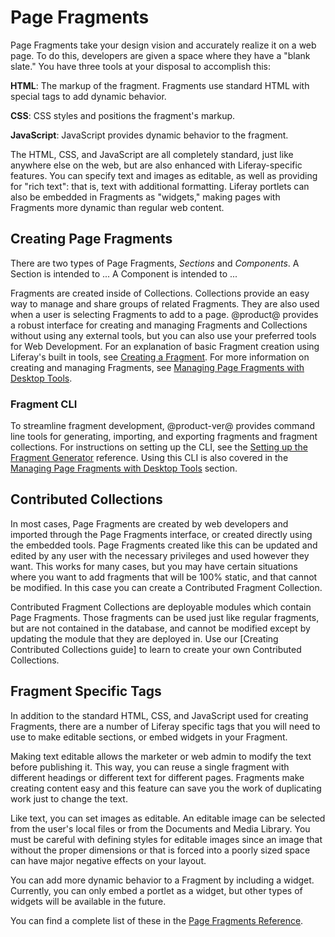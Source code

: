 # Page Fragments [](id=developing-fragments)

Page Fragments take your design vision and accurately realize it on a web page. 
To do this, developers are given a space where they have a "blank slate."  You 
have three tools at your disposal to accomplish this:

**HTML**: The markup of the fragment. Fragments use standard HTML with 
   special tags to add dynamic behavior.

**CSS**: CSS styles and positions the fragment's markup. 

**JavaScript**: JavaScript provides dynamic behavior to the fragment.

The HTML, CSS, and JavaScript are all completely standard, just like anywhere
else on the web, but are also enhanced with Liferay-specific features. You can
specify text and images as editable, as well as providing for "rich text": that
is, text with additional formatting. Liferay portlets can also be embedded in
Fragments as "widgets," making pages with Fragments more dynamic than regular
web content.

## Creating Page Fragments

There are two types of Page Fragments, *Sections* and *Components*. A Section
is intended to ... A Component is intended to ... 

Fragments are created inside of Collections. Collections provide an easy way to 
manage and share groups of related Fragments. They are also used when a user is 
selecting Fragments to add to a page. @product@ provides a robust interface for 
creating and managing Fragments and Collections without using any external 
tools, but you can also use your preferred tools for Web Development. For an 
explanation of basic Fragment creation using Liferay's built in tools, see 
[Creating a Fragment](link). For more information on creating and managing 
Fragments, see [Managing Page Fragments with Desktop Tools](link).

### Fragment CLI

To streamline fragment development, @product-ver@ provides command line tools 
for generating, importing, and exporting fragments and fragment collections. 
For instructions on setting up the CLI, see the [Setting up the Fragment Generator](link) reference. Using this CLI is also covered in the [Managing Page Fragments with Desktop Tools](link) section.

## Contributed Collections

In most cases, Page Fragments are created by web developers and imported 
through the Page Fragments interface, or created directly using the embedded 
tools. Page Fragments created like this can be updated and edited by any user 
with the necessary privileges and used however they want. This works for many 
cases, but you may have certain situations where you want to add fragments that 
will be 100% static, and that cannot be modified. In this case you can create a 
Contributed Fragment Collection.

Contributed Fragment Collections are deployable modules which contain Page 
Fragments. Those fragments can be used just like regular fragments, but are not 
contained in the database, and cannot be modified except by updating the module 
that they are deployed in. Use our [Creating Contributed Collections guide] to 
learn to create your own Contributed Collections.

## Fragment Specific Tags

In addition to the standard HTML, CSS, and JavaScript used for creating 
Fragments, there are a number of Liferay specific tags that you will need to 
use to make editable sections, or embed widgets in your Fragment.

Making text editable allows the marketer or web admin to modify the text before
publishing it. This way, you can reuse a single fragment with different headings
or different text for different pages. Fragments make creating content easy and
this feature can save you the work of duplicating work just to change the text. 

Like text, you can set images as editable. An editable image can be
selected from the user's local files or from the Documents and Media Library.
You must be careful with defining styles for editable images since an image that
without the proper dimensions or that is forced into a poorly sized space can
have major negative effects on your layout. 

You can add more dynamic behavior to a Fragment by including a widget. 
Currently, you can only embed a portlet as a widget, but other types of widgets
will be available in the future.

You can find a complete list of these in the [Page Fragments Reference](link).
